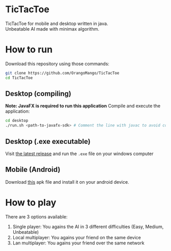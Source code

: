 # TicTacToe
TicTacToe for mobile and desktop written in java.  
Unbeatable AI made with minimax algorithm.
# How to run
Download this repository using those commands:
```bash
git clone https://github.com/OrangoMango/TicTacToe
cd TicTacToe
```
## Desktop (compiling)
**Note: JavaFX is required to run this application**
Compile and execute the application:
```bash
cd desktop
./run.sh <path-to-javafx-sdk> # Comment the line with javac to avoid compiling
```
## Desktop (.exe executable)
Visit [the latest release](https://github.com/OrangoMango/TicTacToe/releases/lates) and run the `.exe` file on your windows computer
## Mobile (Android)
Download [this](https://github.com/OrangoMango/TicTacToe/raw/main/mobile/tictactoe.apk) apk file and install it on your android device.
# How to play
There are 3 options available:
1. Single player: You agains the AI in 3 different difficulties (Easy, Medium, Unbeatable)
2. Local multiplayer: You agains your friend on the same device
3. Lan multiplayer: You agains your friend over the same network
